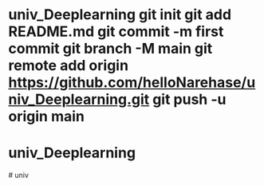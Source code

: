 # univ_Deeplearning git init git add README.md git commit -m first commit git branch -M main git remote add origin https://github.com/helloNarehase/univ_Deeplearning.git  git push -u origin main
# univ_Deeplearning
#   u n i v  
 